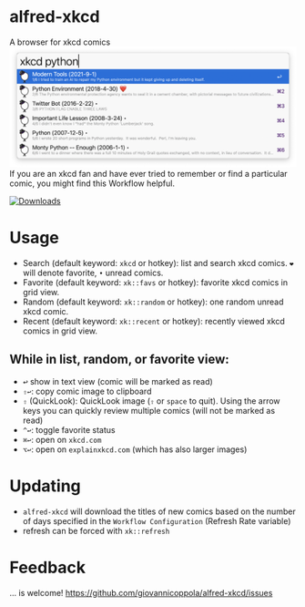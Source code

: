 # alfred-xkcd
A browser for xkcd comics
![](src/xkcd.png)
If you are an xkcd fan and have ever tried to remember or find a particular comic, you might find this Workflow helpful. 

<a href="https://github.com/giovannicoppola/alfred-xkcd/releases/latest/">
<img alt="Downloads"
src="https://img.shields.io/github/downloads/giovannicoppola/alfred-xkcd/total?color=purple&label=Downloads"><br/>
</a>

# Usage
- Search (default keyword: `xkcd` or hotkey): list and search xkcd comics. `❤️` will denote favorite, `•` unread comics. 
- Favorite (default keyword: `xk::favs` or hotkey): favorite xkcd comics in grid view. 
- Random (default keyword: `xk::random` or hotkey): one random unread xkcd comic. 
- Recent (default keyword: `xk::recent` or hotkey): recently viewed xkcd comics in grid view. 
 

## While in list, random, or favorite view:
- <kbd>↩️</kbd> show in text view (comic will be marked as read)
-  `⇧↩️`: copy comic image to clipboard
-  `⇧` (QuickLook): QuickLook image (`⇧` or `space` to quit). Using the arrow keys you can quickly review multiple comics (will not be marked as read)
-  `^↩️`: toggle favorite status
-  `⌘↩️`: open on `xkcd.com`
-  `⌥↩️`: open on `explainxkcd.com` (which has also larger images)

# Updating
- `alfred-xkcd` will download the titles of new comics based on the number of days specified in the `Workflow Configuration` (Refresh Rate variable)
- refresh can be forced with `xk::refresh`


 

# Feedback
... is welcome!
https://github.com/giovannicoppola/alfred-xkcd/issues
